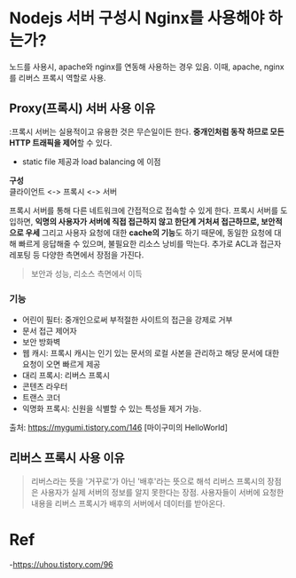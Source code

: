 # Nodejs 서버 구성시 Nginx를 사용해야 하는가?
노드를 사용시, apache와 nginx를 연동해 사용하는 경우 있음. 이때, apache, nginx를 리버스 프록시 역할로 사용.

## Proxy(프록시) 서버 사용 이유
:프록시 서버는 실용적이고 유용한 것은 무슨일이든 한다.
**중개인처럼 동작 하므로 모든 HTTP 트래픽을 제어**할 수 있다.   
* static file 제공과 load balancing 에 이점


**구성**        
클라이언트 <-> 프록시 <-> 서버
  
프록시 서버를 통해 다른 네트워크에 간접적으로 접속할 수 있게 한다. 프록시 서버를 도입하면, **익명의 사용자가 서버에 직접 접근하지 않고 한단계 거처셔 접근하므로, 보안적으로 우세** 그리고 사용자 요청에 대한 **cache의 기능**도 하기 때문에, 동일한 요청에 대해 빠르게 응답해줄 수 있으며, 불필요한 리소스 낭비를 막는다. 추가로 ACL과 접근자 레포팅 등 다양한 측면에서 장점을 가진다. 

> 보안과 성능, 리소스 측면에서 이득

### 기능
- 어린이 필터: 중개인으로써 부적절한 사이트의 접근을 강제로 거부
- 문서 접근 제어자
- 보안 방화벽
- 웹 캐시: 프록시 캐시는 인기 있는 문서의 로컬 사본을 관리하고 해당 문서에 대한 요청이 오면 빠르게 제공
- 대리 프록시: 리버스 프록시 
- 콘텐츠 라우터
- 트랜스 코더
- 익명화 프록시: 신원을 식별할 수 있는 특성들 제거 가능. 


출처: https://mygumi.tistory.com/146 [마이구미의 HelloWorld]
  
## 리버스 프록시 사용 이유
> 리버스라는 뜻을 '거꾸로'가 아닌 '배후'라는 뜻으로 해석
리버스 프록시의 장점은 사용자가 실제 서버의 정보를 알지 못한다는 장점. 사용자들이 서버에 요청한 내용을 리버스 프록시가 배후의 서버에서 데이터를 받아온다. 

# Ref
-https://uhou.tistory.com/96